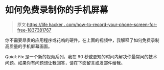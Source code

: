 # 如何免费录制你的手机屏幕

> 原文:[https://life hacker . com/how-to-record-your-phone-screen-for-free-1837381767](https://lifehacker.com/how-to-record-your-phone-screen-for-free-1837381767)

你不需要昂贵的应用程序或花哨的硬件。在上面的视频中，我解释了如何免费录制高质量的手机屏幕画面。

*Quick Fix* 是一个新的视频系列，我在 90 秒或更短的时间内解决你最常问的技术问题。如果你有问题想让我回答，请在下面留言或发邮件给我。